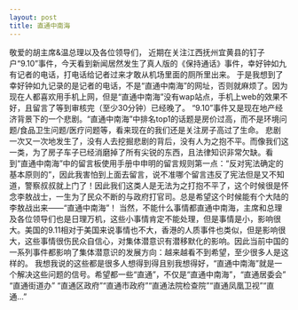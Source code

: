 ```yaml
---
layout: post
title: 直通中南海
---
```

敬爱的胡主席&温总理以及各位领导们，
近期在关注江西抚州宜黄县的钉子户“9.10”事件，今天看到新闻居然发生了真人版的《保持通话》事件，幸好钟如九有记者的电话，打电话给记者过来才敢从机场里面的厕所里出来。
于是我想到了幸好钟如九记录的是记者的电话，不是“直通中南海”的网址，否则就麻烦了。因为现在人都喜欢用手机上网，但是“直通中南海”没有wap站点，手机上web的效果不好，且留言了等到审核完（至少30分钟）已经晚了。
“9.10”事件又是现在地产经济背景下的一个悲剧。“直通中南海”中排名top1的话题是房价过高，而不是环境问题/食品卫生问题/医疗问题等，看来现在的我们还是关注房子高过了生命。
悲剧一次又一次地发生了，没有人去挖掘悲剧的背后，没有人为之抱不平。而像我们这一类，为了房子车子已经消磨掉了所有尖锐的东西，且法律知识非常欠缺。看到“直通中南海”中的留言板使用手册中申明的留言规则第一点：“反对宪法确定的基本原则的”，因此我害怕到上面去留言，说不准哪个留言违反了宪法但是又不知道，警察叔叔就上门了！因此我们这类人是无法为之打抱不平了，这个时候很是怀念李敖战士，一生为了民众不断的与政府打官司。总是希望这个时候能有个大陆的李敖战出来——“直通中南海”！
当然，不能什么事情都直通中南海，主席和总理及各位领导们也是日理万机，这些小事情肯定不能处理，但是事情是小，影响很大。美国的9.11相对于美国来说事情也不大，香港的人质事件也类似，但是影响很大，这些事情很伤民众自信心，对集体潜意识有潜移默化的影响。因此当前中国的一系列事件都影响了集体潜意识的发展方向：越来越看不到希望，至少很多人是这样的。
我想我说的这些都是很多人想得到得且别我想得好，“直通中南海”就是一个解决这些问题的信号。希望都一些“直通”，不仅是“直通中南海”，“直通居委会” “直通街道办” “直通区政府”“直通市政府”“直通法院检查院”“直通凤凰卫视”“直通...”  



